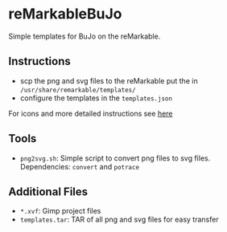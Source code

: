 # reMarkableBuJo

Simple templates for BuJo on the reMarkable.

## Instructions

 - scp the png and svg files to the reMarkable put the in `/usr/share/remarkable/templates/`
 - configure the templates in the `templates.json`

For icons and more detailed instructions see [here](https://remarkablewiki.com/tips/templates)

## Tools

 - `png2svg.sh`:  Simple script to convert png files to svg files. Dependencies: `convert` and `potrace`

## Additional Files

 - `*.xvf`: Gimp project files
 - `templates.tar`: TAR of all png and svg files for easy transfer 

